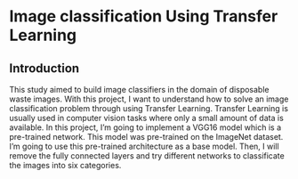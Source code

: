 # Image classification Using Transfer Learning 

## Introduction

This study aimed to build image classifiers in the domain of disposable waste images. With this project, I want to understand how to solve an image classification problem through using Transfer Learning. Transfer Learning is usually used in computer vision tasks where only a small amount of data is available. In this project, I’m going to implement a VGG16 model which is a pre-trained network. This model was pre-trained on the ImageNet dataset. I’m going to use this pre-trained architecture as a base model. Then, I will remove the fully connected layers and try different networks to classificate the images into six categories.
